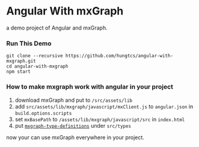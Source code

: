 Angular With mxGraph
====

a demo project of Angular and mxGraph.

### Run This Demo
```shell
git clone --recursive https://github.com/hungtcs/angular-with-mxgraph.git
cd angular-with-mxgraph
npm start
```

### How to make mxgraph work with angular in your project
1. download mxGraph and put to `/src/assets/lib`
2. add `src/assets/lib/mxgraph/javascript/mxClient.js` to `angular.json` in `build.options.scripts`
3. set `mxBasePath` to `/assets/lib/mxgraph/javascript/src` in `index.html`
4. put [`mxgraph-type-definitions`](https://github.com/hungtcs/mxgraph-type-definitions) under `src/types`

now your can use mxGraph everywhere in your project.
